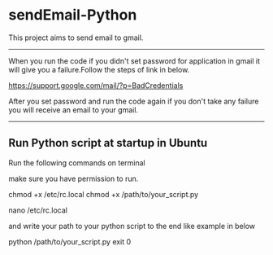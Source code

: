 # sendEmail-Python
This project aims to send email to gmail.

---

When you run the code if you didn't set password for application in gmail it will give you a failure.Follow the steps of link in below.

https://support.google.com/mail/?p=BadCredentials

After you set password and run the code again if you don't take any failure you will receive an email to your gmail.

----
## Run Python script at startup in Ubuntu

Run the following commands on terminal

make sure you have permission to run.

chmod +x /etc/rc.local
chmod +x /path/to/your_script.py

nano /etc/rc.local

and write your path to your python script to the end like example in below

python /path/to/your_script.py
exit 0
